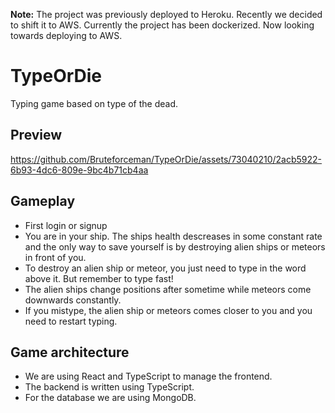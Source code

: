 **Note:** The project was previously deployed to Heroku. Recently we decided to shift it to AWS. Currently the project has been dockerized. Now looking towards deploying to AWS.

# TypeOrDie
Typing game based on type of the dead.

## Preview

https://github.com/Bruteforceman/TypeOrDie/assets/73040210/2acb5922-6b93-4dc6-809e-9bc4b71cb4aa

## Gameplay

* First login or signup
* You are in your ship. The ships health descreases in some constant rate and the only way to save yourself is by destroying alien ships or meteors in front of you. 
* To destroy an alien ship or meteor, you just need to type in the word above it. But remember to type fast!
* The alien ships change positions after sometime while meteors come downwards constantly.
* If you mistype, the alien ship or meteors comes closer to you and you need to restart typing.


## Game architecture

* We are using React and TypeScript to manage the frontend.
* The backend is written using TypeScript.
* For the database we are using MongoDB.

